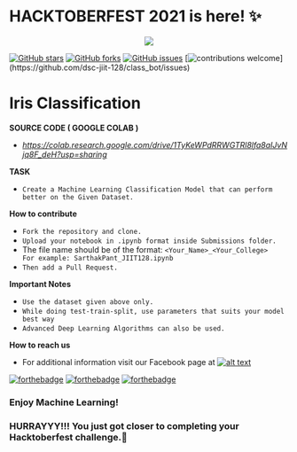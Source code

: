 # HACKTOBERFEST 2021 is here! ✨
<p align="center"><img src="https://drive.google.com/uc?export=view&id=1S0cxxnFmQ99ExpKxuC5i3ROT2ppA0gs0"></p>

[![GitHub stars](https://img.shields.io/github/stars/dsc-jiit-128/ML_classification_Hacktoberfest?color=green)](https://github.com/dsc-jiit-128/ML_classification_Hacktoberfest/stargazers)
[![GitHub forks](https://img.shields.io/github/forks/dsc-jiit-128/ML_classification_Hacktoberfest?color=green)](https://github.com/dsc-jiit-128/ML_classification_Hacktoberfest/network)
[![GitHub issues](https://img.shields.io/github/issues/dsc-jiit-128/ML_classification_Hacktoberfest)](https://github.com/dsc-jiit-128/ML_classification_Hacktoberfest/issues)
[![contributions welcome](https://img.shields.io/badge/contributions-welcome-brightgreen.svg?)](https://github.com/dsc-jiit-128/class_bot/issues)

# Iris Classification

**SOURCE CODE ( GOOGLE COLAB )** 
 - *https://colab.research.google.com/drive/1TyKeWPdRRWGTRl8lfa8aIJvNjq8F_deH?usp=sharing*

**TASK**
 - `Create a Machine Learning Classification Model that can perform better on the Given Dataset.`
 
**How to contribute**

 - `Fork the repository and clone.`
 - `Upload your notebook in .ipynb format inside Submissions folder.`
 -  The file name should be of the format: `<Your_Name>_<Your_College>    For example: SarthakPant_JIIT128.ipynb`
 - `Then add a Pull Request.`

**Important Notes**
 - `Use the dataset given above only.`
 - `While doing test-train-split, use parameters that suits your model best way`
 - `Advanced Deep Learning Algorithms can also be used.`
 
**How to reach us**
- For additional information visit our Facebook page at 
[![alt text][2.2]][2]

[2.2]: http://i.imgur.com/fep1WsG.png (http://www.facebook.com/dscjiitnoida/)

[2]: http://www.facebook.com/dscjiitnoida/

[![forthebadge](https://forthebadge.com/images/badges/open-source.svg)](https://forthebadge.com) [![forthebadge](https://forthebadge.com/images/badges/made-with-python.svg)](https://forthebadge.com) [![forthebadge](https://forthebadge.com/images/badges/built-with-love.svg)](https://forthebadge.com)

### Enjoy Machine Learning!
### HURRAYYY!!! You just got closer to completing your Hacktoberfest challenge.🌱

